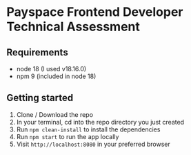 # Payspace Frontend Developer Technical Assessment

## Requirements

- node 18 (I used v18.16.0)
- npm 9 (included in node 18)

## Getting started

1. Clone / Download the repo
2. In your terminal, cd into the repo directory you just created
3. Run `npm clean-install` to install the dependencies
4. Run `npm start` to run the app locally
5. Visit `http://localhost:8080` in your preferred browser
